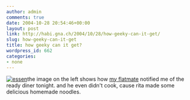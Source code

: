 ```yaml
---
author: admin
comments: true
date: 2004-10-28 20:54:46+00:00
layout: post
link: http://habi.gna.ch/2004/10/28/how-geeky-can-it-get/
slug: how-geeky-can-it-get
title: how geeky can it get?
wordpress_id: 662
categories:
- none
---
```


[![essen](http://habi.gna.ch/blog/images/essen-tm.jpg)](http://habi.gna.ch/blog/images/essen.jpg)the image on the left shows how [my flatmate](http://cranium.unibe.ch/Staff/Current/PN/tobias.htm) notified me of the ready diner tonight. and he even didn't cook, cause rita made some delicious homemade noodles.  


